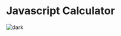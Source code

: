 # Javascript Calculator

![dark](https://user-images.githubusercontent.com/106932461/207415883-c866d555-e318-4692-aff6-3f2f35a39c1e.png)
